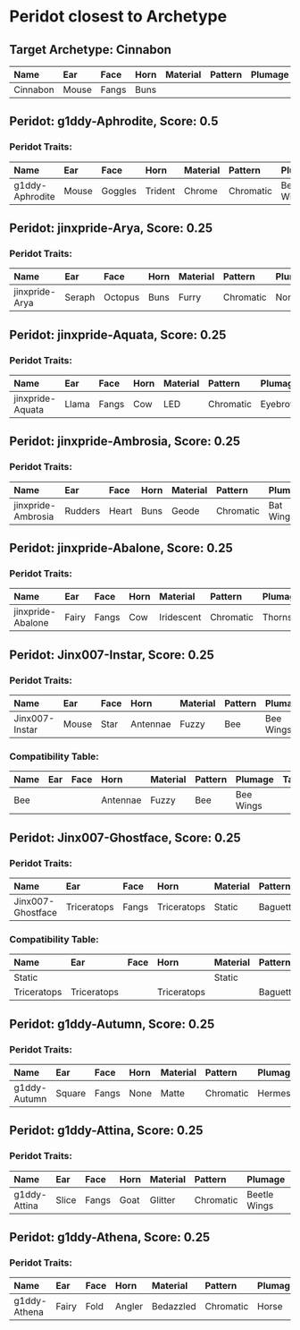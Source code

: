 # Peridot closest to Archetype

## Target Archetype: Cinnabon
|Name|Ear|Face|Horn|Material|Pattern|Plumage|Tail|
|:--|:--|:--|:--|:--|:--|:--|:--|
|Cinnabon|Mouse|Fangs|Buns||||Shell|

## Peridot: g1ddy-Aphrodite, Score: 0.5

### Peridot Traits:
|Name|Ear|Face|Horn|Material|Pattern|Plumage|Tail|
|:--|:--|:--|:--|:--|:--|:--|:--|
|g1ddy-Aphrodite|Mouse|Goggles|Trident|Chrome|Chromatic|Beetle Wings|Shell|

## Peridot: jinxpride-Arya, Score: 0.25

### Peridot Traits:
|Name|Ear|Face|Horn|Material|Pattern|Plumage|Tail|
|:--|:--|:--|:--|:--|:--|:--|:--|
|jinxpride-Arya|Seraph|Octopus|Buns|Furry|Chromatic|None|Horse|

## Peridot: jinxpride-Aquata, Score: 0.25

### Peridot Traits:
|Name|Ear|Face|Horn|Material|Pattern|Plumage|Tail|
|:--|:--|:--|:--|:--|:--|:--|:--|
|jinxpride-Aquata|Llama|Fangs|Cow|LED|Chromatic|Eyebrows|Fishbone|

## Peridot: jinxpride-Ambrosia, Score: 0.25

### Peridot Traits:
|Name|Ear|Face|Horn|Material|Pattern|Plumage|Tail|
|:--|:--|:--|:--|:--|:--|:--|:--|
|jinxpride-Ambrosia|Rudders|Heart|Buns|Geode|Chromatic|Bat Wings|Radish|

## Peridot: jinxpride-Abalone, Score: 0.25

### Peridot Traits:
|Name|Ear|Face|Horn|Material|Pattern|Plumage|Tail|
|:--|:--|:--|:--|:--|:--|:--|:--|
|jinxpride-Abalone|Fairy|Fangs|Cow|Iridescent|Chromatic|Thorns|Paradise|

## Peridot: Jinx007-Instar, Score: 0.25

### Peridot Traits:
|Name|Ear|Face|Horn|Material|Pattern|Plumage|Tail|
|:--|:--|:--|:--|:--|:--|:--|:--|
|Jinx007-Instar|Mouse|Star|Antennae|Fuzzy|Bee|Bee Wings|Chrysalis|

### Compatibility Table:
|Name|Ear|Face|Horn|Material|Pattern|Plumage|Tail|
|:--|:--|:--|:--|:--|:--|:--|:--|
|Bee|||Antennae|Fuzzy|Bee|Bee Wings||

## Peridot: Jinx007-Ghostface, Score: 0.25

### Peridot Traits:
|Name|Ear|Face|Horn|Material|Pattern|Plumage|Tail|
|:--|:--|:--|:--|:--|:--|:--|:--|
|Jinx007-Ghostface|Triceratops|Fangs|Triceratops|Static|Baguette|None|Asparagus|

### Compatibility Table:
|Name|Ear|Face|Horn|Material|Pattern|Plumage|Tail|
|:--|:--|:--|:--|:--|:--|:--|:--|
|Static||||Static||||
|Triceratops|Triceratops||Triceratops||Baguette||Asparagus|

## Peridot: g1ddy-Autumn, Score: 0.25

### Peridot Traits:
|Name|Ear|Face|Horn|Material|Pattern|Plumage|Tail|
|:--|:--|:--|:--|:--|:--|:--|:--|
|g1ddy-Autumn|Square|Fangs|None|Matte|Chromatic|Hermes|Asparagus|

## Peridot: g1ddy-Attina, Score: 0.25

### Peridot Traits:
|Name|Ear|Face|Horn|Material|Pattern|Plumage|Tail|
|:--|:--|:--|:--|:--|:--|:--|:--|
|g1ddy-Attina|Slice|Fangs|Goat|Glitter|Chromatic|Beetle Wings|Fern|

## Peridot: g1ddy-Athena, Score: 0.25

### Peridot Traits:
|Name|Ear|Face|Horn|Material|Pattern|Plumage|Tail|
|:--|:--|:--|:--|:--|:--|:--|:--|
|g1ddy-Athena|Fairy|Fold|Angler|Bedazzled|Chromatic|Horse|Shell|

